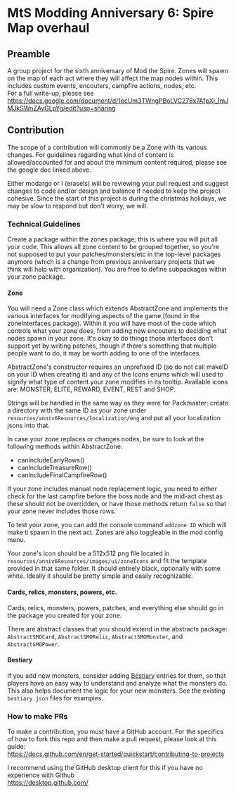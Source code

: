# MtS Modding Anniversary 6: Spire Map overhaul
## Preamble
A group project for the sixth anniversary of Mod the Spire. Zones will spawn on the map of each act where they will affect the map nodes within. This includes custom events, encouters, campfire actions, nodes, etc.   
For a full write-up, please see https://docs.google.com/document/d/1ecUm3TWngPBoLVC278x7AfpXj_ImJMJkSWnZAyGLpYg/edit?usp=sharing  
  
## Contribution
The scope of a contribution will commonly be a Zone with its various changes. For guidelines regarding what kind of content is allowed/accounted for and about the minimum content required, please see the google doc linked above.  

Either modargo or I (erasels) will be reviewing your pull request and suggest changes to code and/or design and balance if needed to keep the project cohesive. Since the start of this project is during the christmas holidays, we may be slow to respond but don't worry, we will.
  
### Technical Guidelines
Create a package within the zones package; this is where you will put all your code. This allows all zone content to be grouped together, so you're not supposed to put your patches/monsters/etc in the top-level packages anymore (which is a change from previous anniversary projects that we think will help with organization). You are free to define subpackages within your zone package.    

#### Zone

You will need a Zone class which extends AbstractZone and implements the various interfaces for modifying aspects of the game (found in the zoneInterfaces package). Within it you will have most of the code which controls what your zone does, from adding new encouters to deciding what nodes spawn in your zone. It's okay to do things those interfaces don't support yet by writing patches, though if there's something that multiple people want to do, it may be worth adding to one of the interfaces.

AbstractZone's constructor requires an unprefixed ID (so do not call makeID on your ID when creating it) and any of the Icons enums which will used to signify what type of content your zone modifies in its tooltip. Available icons are: MONSTER, ELITE, REWARD, EVENT, REST and SHOP.  

Strings will be handled in the same way as they were for Packmaster: create a directory with the same ID as your zone under `resources/anniv6Resources/localization/eng` and put all your localization jsons into that.  
  
In case your zone replaces or changes nodes, be sure to look at the following methods within AbstractZone:  
- canIncludeEarlyRows()
- canIncludeTreasureRow()
- canIncludeFinalCampfireRow()

If your zone includes manual node replacement logic, you need to either check for the last campfire before the boss node and the mid-act chest as these should not be overridden, or have those methods return `false` so that your zone never includes those rows.  

To test your zone, you can add the console command `addzone ID` which will make ti spawn in the next act. Zones are also toggleable in the mod config menu.

Your zone's icon should be a 512x512 png file located in `resources/anniv6Resources/images/ui/zoneIcons` and fit the template provided in that same folder. It should entirely black, optionally with some white. Ideally it should be pretty simple and easily recognizable.

#### Cards, relics, monsters, powers, etc.
Cards, relics, monsters, powers, patches, and everything else should go in the package you created for your zone.

There are abstract classes that you should extend in the abstracts package: `AbstractSMOCard`, `AbstractSMORelic`, `AbstractSMOMonster`, and `AbstractSMOPower`.

#### Bestiary
If you add new monsters, consider adding [Bestiary](https://steamcommunity.com/sharedfiles/filedetails/?id=2285965269) entries for them, so that players have an easy way to understand and analyze what the monsters do. This also helps document the logic for your new monsters. See the existing `bestiary.json` files for examples.

### How to make PRs
  
To make a contribution, you must have a GitHub account. 
For the specifics of how to fork this repo and then make a pull request, please look at this guide:  
https://docs.github.com/en/get-started/quickstart/contributing-to-projects  
   
I recommend using the GitHub desktop client for this if you have no experience with Github  
https://desktop.github.com/

